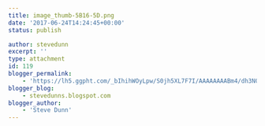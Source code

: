 ```yaml
---
title: image_thumb-5B16-5D.png
date: '2017-06-24T14:24:45+00:00'
status: publish

author: stevedunn
excerpt: ''
type: attachment
id: 119
blogger_permalink:
    - 'https://lh5.ggpht.com/_bIhihWOyLpw/S0jh5XL7F7I/AAAAAAAABm4/dh3N0HtWhKc/image_thumb%5B16%5D.png'
blogger_blog:
    - stevedunns.blogspot.com
blogger_author:
    - 'Steve Dunn'
---
```

<!DOCTYPE html PUBLIC "-//W3C//DTD HTML 4.0 Transitional//EN" "http://www.w3.org/TR/REC-html40/loose.dtd">
<?xml encoding="UTF-8">
